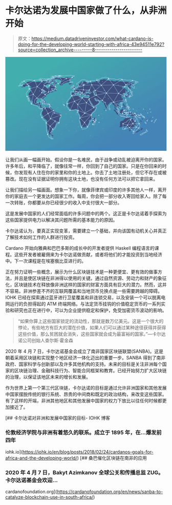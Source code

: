 # 卡尔达诺为发展中国家做了什么，从非洲开始

> 原文：<https://medium.datadriveninvestor.com/what-cardano-is-doing-for-the-developing-world-starting-with-africa-43e94511e792?source=collection_archive---------8----------------------->

![](img/d0c0a43ec34956ddd30604cc77376eda.png)

让我们从画一幅画开始。假设你是一名难民，由于战争或动乱被迫离开你的国家。许多年后，和平降临了，就像往常一样，你回到了自己的国家。只是在你回来的时候，你发现有人住在你的家里和你的土地上。你去了土地注册处，但它不存在或被篡改。现在没有证据证明你拥有这块土地，也没有任何方法可以把它拿回来。

让我们描绘另一幅画面。想象一下你，就像菲律宾或印度的许多其他人一样，离开你的家庭去一个更发达的国家工作。每周，你会把一部分收入寄回给家人。除了每一次转账，你都要从你已经很少的收入中支付很大一部分。

这是发展中国家的人们经常面临的许多问题中的两个。这正是卡尔达诺着手探索为这些国家提供电力以解决其问题所需的基本能力的原因。

卡尔达诺认为，要真正实现变革，需要建立一个基础，并向该国有动机关心并真正了解技术如何工作的人群进行投资。

Cardano 开始向雅典和巴巴多斯的成长中的开发者提供 Haskell 编程语言的课程。这些开发者被雇佣来为卡尔达诺做贡献，或者将他们的才能投资到当地经济中。下一次课程是在埃塞俄比亚进行的。

正在努力证明一些概念，展示为什么区块链技术是一种更便宜、更有效的做事方法，并且是使区块链在非洲得以使用的关键。通过自然资源、劳动力和财产的象征化，区块链技术在释放像非洲这样的国家的财富方面具有巨大的潜力。然而，这并不容易。非洲参差不齐的互联网覆盖和当地货币兑换点是一些需要跨越的障碍。IOHK 已经在探索通过蓝牙进行卫星覆盖和非连锁交易，以及安装一个可以脱离电网运行的负担得起的 ATM 终端网络。与法定货币挂钩的价值稳定货币的一系列实验和研究也正在进行中，可以为企业提供稳定和保护，免受加密货币波动的影响。

> “如果你算上这些国家锁定的流动性，那就是数万亿美元。这是一个很大的悖论，有些地方有巨大的潜在价值，如果人们可以通过某种途径获得并获得这些价值，那么贫困就会消失，这些国家就会成为最富裕的国家。”—卡尔达诺公司创始人查尔斯·霍金森

2020 年 4 月 7 日，卡尔达诺基金会成立了南非国家区块链联盟(SANBA)。这是朝着采用区块链和实现整个地区经济一体化迈出的重要一步。SANBA 得到了南非政府、国家科学与创新部以及许多其他机构的支持。未来的目标是关注非洲每个国家的区块链治理、金融科技行为、智能合同框架和教育。已经开始努力扩大区块链的治理，以保证该地区未来的增长和发展。

作为世界上第一个第三代区块链，卡尔达诺的目标是通过允许非洲国家和其他发展中国家摆脱传统的银行系统、昂贵的中间商和既定的政治结构，来改变这些国家。有了这样的开端，非洲其他地区和其他发展中国家的权力下放比以往任何时候都更加接近了。

[](https://iohk.io/en/blog/posts/2018/02/24/cardanos-goals-for-africa-and-the-developing-world/) [## 卡尔达诺对非洲和发展中国家的目标- IOHK 博客

### 伦敦经济学院与非洲有着悠久的联系。成立于 1895 年，在…爆发前四年

iohk.io](https://iohk.io/en/blog/posts/2018/02/24/cardanos-goals-for-africa-and-the-developing-world/) [](https://cardanofoundation.org/en/news/sanba-to-catalyze-blockchain-use-in-south-africa/) [## 桑巴催化区块链在南非的应用

### 2020 年 4 月 7 日，Bakyt Azimkanov 全球公关和传播总监 ZUG。卡尔达诺基金会欢迎…

cardanofoundation.org](https://cardanofoundation.org/en/news/sanba-to-catalyze-blockchain-use-in-south-africa/)